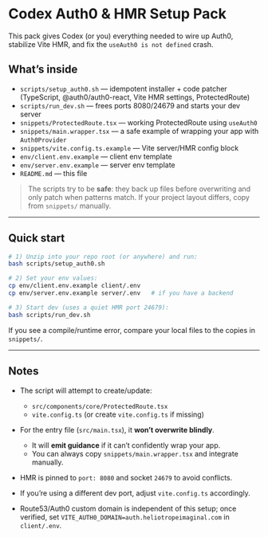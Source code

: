 # Codex Auth0 & HMR Setup Pack

This pack gives Codex (or you) everything needed to wire up Auth0, stabilize Vite HMR,
and fix the `useAuth0 is not defined` crash.

## What’s inside

- `scripts/setup_auth0.sh` — idempotent installer + code patcher (TypeScript, @auth0/auth0-react, Vite HMR settings, ProtectedRoute)
- `scripts/run_dev.sh` — frees ports 8080/24679 and starts your dev server
- `snippets/ProtectedRoute.tsx` — working ProtectedRoute using `useAuth0`
- `snippets/main.wrapper.tsx` — a safe example of wrapping your app with `Auth0Provider`
- `snippets/vite.config.ts.example` — Vite server/HMR config block
- `env/client.env.example` — client env template
- `env/server.env.example` — server env template
- `README.md` — this file

> The scripts try to be **safe**: they back up files before overwriting and only patch when patterns match.
> If your project layout differs, copy from `snippets/` manually.

---

## Quick start

```bash
# 1) Unzip into your repo root (or anywhere) and run:
bash scripts/setup_auth0.sh

# 2) Set your env values:
cp env/client.env.example client/.env
cp env/server.env.example server/.env   # if you have a backend

# 3) Start dev (uses a quiet HMR port 24679):
bash scripts/run_dev.sh
```

If you see a compile/runtime error, compare your local files to the copies in `snippets/`.

---

## Notes

- The script will attempt to create/update:
  - `src/components/core/ProtectedRoute.tsx`
  - `vite.config.ts` (or create `vite.config.ts` if missing)
- For the entry file (`src/main.tsx`), it **won’t overwrite blindly**.
  - It will **emit guidance** if it can’t confidently wrap your app.
  - You can always copy `snippets/main.wrapper.tsx` and integrate manually.

- HMR is pinned to `port: 8080` and socket `24679` to avoid conflicts.
- If you’re using a different dev port, adjust `vite.config.ts` accordingly.
- Route53/Auth0 custom domain is independent of this setup; once verified,
  set `VITE_AUTH0_DOMAIN=auth.heliotropeimaginal.com` in `client/.env`.

